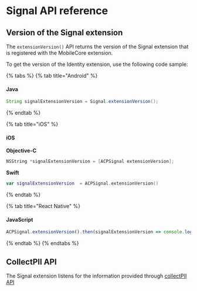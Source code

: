 # Signal API reference

## Version of the Signal extension

The `extensionVersion()` API returns the version of the Signal extension that is registered with the MobileCore extension.

To get the version of the Identity extension, use the following code sample:

{% tabs %}
{% tab title="Android" %}

#### Java

```java
String signalExtensionVersion = Signal.extensionVersion();
```

{% endtab %}

{% tab title="iOS" %}

#### iOS

**Objective-C**

```objectivec
NSString *signalExtensionVersion = [ACPSignal extensionVersion];
```

**Swift**

```swift
var signalExtensionVersion  = ACPSignal.extensionVersion()
```

{% endtab %}

{% tab title="React Native" %}

#### JavaScript

```jsx
ACPSignal.extensionVersion().then(signalExtensionVersion => console.log("AdobeExperienceSDK: ACPSignal version: " + signalExtensionVersion));
```

{% endtab %}
{% endtabs %}

## CollectPII API

The Signal extension listens for the information provided through [collectPII API](https://aep-sdks.gitbook.io/docs/using-mobile-extensions/mobile-core/mobile-core-api-reference#collect-pii)

